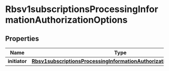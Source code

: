 
# Rbsv1subscriptionsProcessingInformationAuthorizationOptions

## Properties
Name | Type | Description | Notes
------------ | ------------- | ------------- | -------------
**initiator** | [**Rbsv1subscriptionsProcessingInformationAuthorizationOptionsInitiator**](Rbsv1subscriptionsProcessingInformationAuthorizationOptionsInitiator.md) |  |  [optional]



